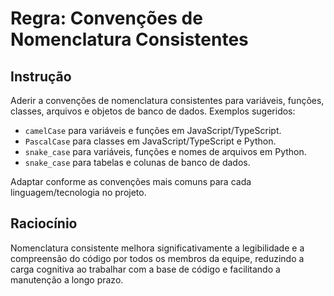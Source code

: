 # Regra: Convenções de Nomenclatura Consistentes

## Instrução
Aderir a convenções de nomenclatura consistentes para variáveis, funções, classes, arquivos e objetos de banco de dados. Exemplos sugeridos:
- `camelCase` para variáveis e funções em JavaScript/TypeScript.
- `PascalCase` para classes em JavaScript/TypeScript e Python.
- `snake_case` para variáveis, funções e nomes de arquivos em Python.
- `snake_case` para tabelas e colunas de banco de dados.

Adaptar conforme as convenções mais comuns para cada linguagem/tecnologia no projeto.

## Raciocínio
Nomenclatura consistente melhora significativamente a legibilidade e a compreensão do código por todos os membros da equipe, reduzindo a carga cognitiva ao trabalhar com a base de código e facilitando a manutenção a longo prazo.
